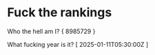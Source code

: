 # Fuck the rankings

Who the hell am I?
{ 8985729 }

What fucking year is it?
[ 2025-01-11T05:30:00Z ]
